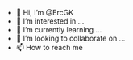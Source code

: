 - 👋 Hi, I’m @ErcGK
- 👀 I’m interested in ...
- 🌱 I’m currently learning ...
- 💞️ I’m looking to collaborate on ...
- 📫 How to reach me 

<!---
ErcGK/ErcGK is a ✨ special ✨ repository because its `README.md` (this file) appears on your GitHub profile.
You can click the Preview link to take a look at your changes.
--->
